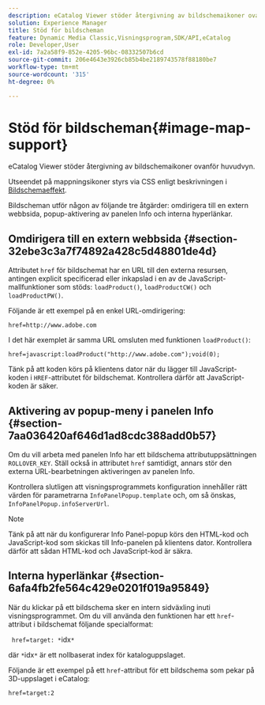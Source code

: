 ```yaml
---
description: eCatalog Viewer stöder återgivning av bildschemaikoner ovanför huvudvyn.
solution: Experience Manager
title: Stöd för bildscheman
feature: Dynamic Media Classic,Visningsprogram,SDK/API,eCatalog
role: Developer,User
exl-id: 7a2a58f9-852e-4205-96bc-08332507b6cd
source-git-commit: 206e4643e3926cb85b4be2189743578f88180be7
workflow-type: tm+mt
source-wordcount: '315'
ht-degree: 0%

---
```


# Stöd för bildscheman{#image-map-support}

eCatalog Viewer stöder återgivning av bildschemaikoner ovanför huvudvyn.

Utseendet på mappningsikoner styrs via CSS enligt beskrivningen i [Bildschemaeffekt](../../c-html5-s7-aem-asset-viewers/c-html5-20-ecatalog-viewer-about/c-html5-20-ecatalog-viewer-customizingviewer/r-html5-ecatalog-viewer-20-customize-imagemapeffect.md#reference-261df27d1ed145c882b26b88e33a0289).

Bildscheman utför någon av följande tre åtgärder: omdirigera till en extern webbsida, popup-aktivering av panelen Info och interna hyperlänkar.

## Omdirigera till en extern webbsida {#section-32ebe3c3a7f74892a428c5d48801de4d}

Attributet `href` för bildschemat har en URL till den externa resursen, antingen explicit specificerad eller inkapslad i en av de JavaScript-mallfunktioner som stöds: `loadProduct()`, `loadProductCW()` och `loadProductPW()`.

Följande är ett exempel på en enkel URL-omdirigering:

`href=http://www.adobe.com`

I det här exemplet är samma URL omsluten med funktionen `loadProduct()`:

`href=javascript:loadProduct("http://www.adobe.com");void(0);`

Tänk på att koden körs på klientens dator när du lägger till JavaScript-koden i `HREF`-attributet för bildschemat. Kontrollera därför att JavaScript-koden är säker.

## Aktivering av popup-meny i panelen Info {#section-7aa036420af646d1ad8cdc388add0b57}

Om du vill arbeta med panelen Info har ett bildschema attributuppsättningen `ROLLOVER_KEY`. Ställ också in attributet `href` samtidigt, annars stör den externa URL-bearbetningen aktiveringen av panelen Info.

Kontrollera slutligen att visningsprogrammets konfiguration innehåller rätt värden för parametrarna `InfoPanelPopup.template` och, om så önskas, `InfoPanelPopup.infoServerUrl`.

>[!NOTE]
>
>Tänk på att när du konfigurerar Info Panel-popup körs den HTML-kod och JavaScript-kod som skickas till Info-panelen på klientens dator. Kontrollera därför att sådan HTML-kod och JavaScript-kod är säkra.

## Interna hyperlänkar {#section-6afa4fb2fe564c429e0201f019a95849}

När du klickar på ett bildschema sker en intern sidväxling inuti visningsprogrammet. Om du vill använda den funktionen har ett `href`-attribut i bildschemat följande specialformat:

` href=target: *`idx`*`

där `*`idx`*` är ett nollbaserat index för kataloguppslaget.

Följande är ett exempel på ett `href`-attribut för ett bildschema som pekar på 3D-uppslaget i eCatalog:

`href=target:2`
